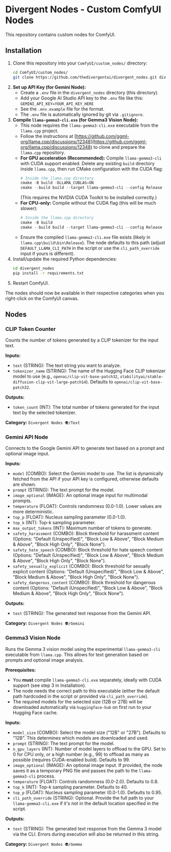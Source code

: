 # Divergent Nodes - Custom ComfyUI Nodes

This repository contains custom nodes for ComfyUI.

## Installation

1.  Clone this repository into your `ComfyUI/custom_nodes/` directory:
    ```bash
    cd ComfyUI/custom_nodes/
    git clone https://github.com/thedivergentai/divergent_nodes.git divergent_nodes
    ```
2.  **Set up API Key (for Gemini Node):**
    *   Create a `.env` file in the `divergent_nodes` directory (this directory).
    *   Add your Google AI Studio API key to the `.env` file like this: `GEMINI_API_KEY=YOUR_API_KEY_HERE`
    *   See the `.env.example` file for the format.
    *   The `.env` file is automatically ignored by git via `.gitignore`.
3.  **Compile `llama-gemma3-cli.exe` (for Gemma3 Vision Node):**
    *   This node requires the `llama-gemma3-cli.exe` executable from the `llama.cpp` project.
    *   Follow the instructions at [https://github.com/ggml-org/llama.cpp/discussions/12348](https://github.com/ggml-org/llama.cpp/discussions/12348) to clone and prepare the `llama.cpp` repository.
    *   **For GPU acceleration (Recommended):** Compile `llama-gemma3-cli` with CUDA support enabled. Delete any existing `build` directory inside `llama.cpp`, then run CMake configuration with the CUDA flag:
        ```powershell
        # Inside the llama.cpp directory
        cmake -B build -DLLAMA_CUBLAS=ON
        cmake --build build --target llama-gemma3-cli --config Release
        ```
        (This requires the NVIDIA CUDA Toolkit to be installed correctly.)
    *   **For CPU-only:** Compile without the CUDA flag (this will be much slower):
        ```powershell
        # Inside the llama.cpp directory
        cmake -B build
        cmake --build build --target llama-gemma3-cli --config Release
        ```
    *   Ensure the compiled `llama-gemma3-cli.exe` file exists (likely in `llama.cpp\build\bin\Release`). The node defaults to this path (adjust `DEFAULT_LLAMA_CLI_PATH` in the script or use the `cli_path_override` input if yours is different).
4.  Install/update the required Python dependencies:
    ```bash
    cd divergent_nodes
    pip install -r requirements.txt
    ```
5.  Restart ComfyUI.

The nodes should now be available in their respective categories when you right-click on the ComfyUI canvas.

## Nodes

### CLIP Token Counter

Counts the number of tokens generated by a CLIP tokenizer for the input text.

**Inputs:**

*   `text` (STRING): The text string you want to analyze.
*   `tokenizer_name` (STRING): The name of the Hugging Face CLIP tokenizer model to use (e.g., `openai/clip-vit-base-patch32`, `stabilityai/stable-diffusion-clip-vit-large-patch14`). Defaults to `openai/clip-vit-base-patch32`.

**Outputs:**

*   `token_count` (INT): The total number of tokens generated for the input text by the selected tokenizer.

**Category:** `Divergent Nodes 👽/Text`

### Gemini API Node

Connects to the Google Gemini API to generate text based on a prompt and optional image input.

**Inputs:**

*   `model` (COMBO): Select the Gemini model to use. The list is dynamically fetched from the API if your API key is configured, otherwise defaults are shown.
*   `prompt` (STRING): The text prompt for the model.
*   `image_optional` (IMAGE): An optional image input for multimodal prompts.
*   `temperature` (FLOAT): Controls randomness (0.0-1.0). Lower values are more deterministic.
*   `top_p` (FLOAT): Nucleus sampling parameter (0.0-1.0).
*   `top_k` (INT): Top-k sampling parameter.
*   `max_output_tokens` (INT): Maximum number of tokens to generate.
*   `safety_harassment` (COMBO): Block threshold for harassment content (Options: "Default (Unspecified)", "Block Low & Above", "Block Medium & Above", "Block High Only", "Block None").
*   `safety_hate_speech` (COMBO): Block threshold for hate speech content (Options: "Default (Unspecified)", "Block Low & Above", "Block Medium & Above", "Block High Only", "Block None").
*   `safety_sexually_explicit` (COMBO): Block threshold for sexually explicit content (Options: "Default (Unspecified)", "Block Low & Above", "Block Medium & Above", "Block High Only", "Block None").
*   `safety_dangerous_content` (COMBO): Block threshold for dangerous content (Options: "Default (Unspecified)", "Block Low & Above", "Block Medium & Above", "Block High Only", "Block None").

**Outputs:**

*   `text` (STRING): The generated text response from the Gemini API.

**Category:** `Divergent Nodes 👽/Gemini`

### Gemma3 Vision Node

Runs the Gemma 3 vision model using the experimental `llama-gemma3-cli` executable from `llama.cpp`. This allows for text generation based on prompts and optional image analysis.

**Prerequisites:**

*   You **must** compile `llama-gemma3-cli.exe` separately, ideally with CUDA support (see step 3 in Installation).
*   The node needs the correct path to this executable (either the default path hardcoded in the script or provided via `cli_path_override`).
*   The required models for the selected size (12B or 27B) will be downloaded automatically via `huggingface-hub` on first run to your Hugging Face cache.

**Inputs:**

*   `model_size` (COMBO): Select the model size ("12B" or "27B"). Defaults to "12B". This determines which models are downloaded and used.
*   `prompt` (STRING): The text prompt for the model.
*   `n_gpu_layers` (INT): Number of model layers to offload to the GPU. Set to 0 for CPU only, or a high number (e.g., 99) to offload as many as possible (requires CUDA-enabled build). Defaults to 99.
*   `image_optional` (IMAGE): An optional image input. If provided, the node saves it as a temporary PNG file and passes the path to the `llama-gemma3-cli` process.
*   `temperature` (FLOAT): Controls randomness (0.0-2.0). Defaults to 0.8.
*   `top_k` (INT): Top-k sampling parameter. Defaults to 40.
*   `top_p` (FLOAT): Nucleus sampling parameter (0.0-1.0). Defaults to 0.95.
*   `cli_path_override` (STRING): Optional. Provide the full path to your `llama-gemma3-cli.exe` if it's not in the default location specified in the script.

**Outputs:**

*   `text` (STRING): The generated text response from the Gemma 3 model via the CLI. Errors during execution will also be returned in this string.

**Category:** `Divergent Nodes 👽/Gemma`
